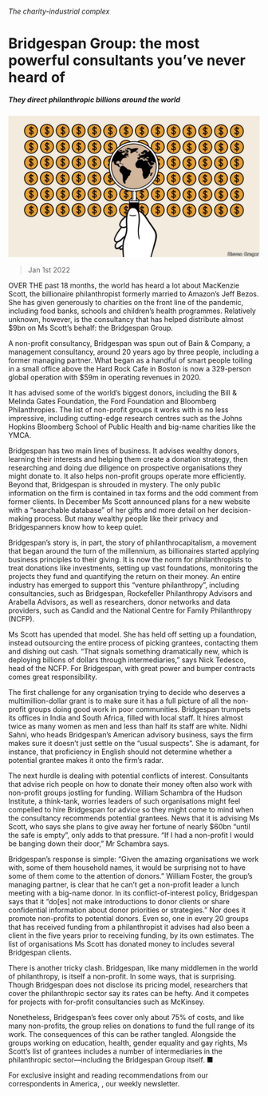 ###### The charity-industrial complex

# Bridgespan Group: the most powerful consultants you’ve never heard of 

##### They direct philanthropic billions around the world 

![image](images/20220101_USD001_0.jpg) 

> Jan 1st 2022 

OVER THE past 18 months, the world has heard a lot about MacKenzie Scott, the billionaire philanthropist formerly married to Amazon’s Jeff Bezos. She has given generously to charities on the front line of the pandemic, including food banks, schools and children’s health programmes. Relatively unknown, however, is the consultancy that has helped distribute almost $9bn on Ms Scott’s behalf: the Bridgespan Group.

A non-profit consultancy, Bridgespan was spun out of Bain &amp; Company, a management consultancy, around 20 years ago by three people, including a former managing partner. What began as a handful of smart people toiling in a small office above the Hard Rock Cafe in Boston is now a 329-person global operation with $59m in operating revenues in 2020.


It has advised some of the world’s biggest donors, including the Bill &amp; Melinda Gates Foundation, the Ford Foundation and Bloomberg Philanthropies. The list of non-profit groups it works with is no less impressive, including cutting-edge research centres such as the Johns Hopkins Bloomberg School of Public Health and big-name charities like the YMCA.

Bridgespan has two main lines of business. It advises wealthy donors, learning their interests and helping them create a donation strategy, then researching and doing due diligence on prospective organisations they might donate to. It also helps non-profit groups operate more efficiently. Beyond that, Bridgespan is shrouded in mystery. The only public information on the firm is contained in tax forms and the odd comment from former clients. In December Ms Scott announced plans for a new website with a “searchable database” of her gifts and more detail on her decision-making process. But many wealthy people like their privacy and Bridgespanners know how to keep quiet.

Bridgespan’s story is, in part, the story of philanthrocapitalism, a movement that began around the turn of the millennium, as billionaires started applying business principles to their giving. It is now the norm for philanthropists to treat donations like investments, setting up vast foundations, monitoring the projects they fund and quantifying the return on their money. An entire industry has emerged to support this “venture philanthropy”, including consultancies, such as Bridgespan, Rockefeller Philanthropy Advisors and Arabella Advisors, as well as researchers, donor networks and data providers, such as Candid and the National Centre for Family Philanthropy (NCFP).

Ms Scott has upended that model. She has held off setting up a foundation, instead outsourcing the entire process of picking grantees, contacting them and dishing out cash. “That signals something dramatically new, which is deploying billions of dollars through intermediaries,” says Nick Tedesco, head of the NCFP. For Bridgespan, with great power and bumper contracts comes great responsibility.

The first challenge for any organisation trying to decide who deserves a multimillion-dollar grant is to make sure it has a full picture of all the non-profit groups doing good work in poor communities. Bridgespan trumpets its offices in India and South Africa, filled with local staff. It hires almost twice as many women as men and less than half its staff are white. Nidhi Sahni, who heads Bridgespan’s American advisory business, says the firm makes sure it doesn’t just settle on the “usual suspects”. She is adamant, for instance, that proficiency in English should not determine whether a potential grantee makes it onto the firm’s radar.

The next hurdle is dealing with potential conflicts of interest. Consultants that advise rich people on how to donate their money often also work with non-profit groups jostling for funding. William Schambra of the Hudson Institute, a think-tank, worries leaders of such organisations might feel compelled to hire Bridgespan for advice so they might come to mind when the consultancy recommends potential grantees. News that it is advising Ms Scott, who says she plans to give away her fortune of nearly $60bn “until the safe is empty”, only adds to that pressure. “If I had a non-profit I would be banging down their door,” Mr Schambra says.

Bridgespan’s response is simple: “Given the amazing organisations we work with, some of them household names, it would be surprising not to have some of them come to the attention of donors.” William Foster, the group’s managing partner, is clear that he can’t get a non-profit leader a lunch meeting with a big-name donor. In its conflict-of-interest policy, Bridgespan says that it “do[es] not make introductions to donor clients or share confidential information about donor priorities or strategies.” Nor does it promote non-profits to potential donors. Even so, one in every 20 groups that has received funding from a philanthropist it advises had also been a client in the five years prior to receiving funding, by its own estimates. The list of organisations Ms Scott has donated money to includes several Bridgespan clients.

There is another tricky clash. Bridgespan, like many middlemen in the world of philanthropy, is itself a non-profit. In some ways, that is surprising. Though Bridgespan does not disclose its pricing model, researchers that cover the philanthropic sector say its rates can be hefty. And it competes for projects with for-profit consultancies such as McKinsey.

Nonetheless, Bridgespan’s fees cover only about 75% of costs, and like many non-profits, the group relies on donations to fund the full range of its work. The consequences of this can be rather tangled. Alongside the groups working on education, health, gender equality and gay rights, Ms Scott’s list of grantees includes a number of intermediaries in the philanthropic sector—including the Bridgespan Group itself. ■

For exclusive insight and reading recommendations from our correspondents in America, , our weekly newsletter.

